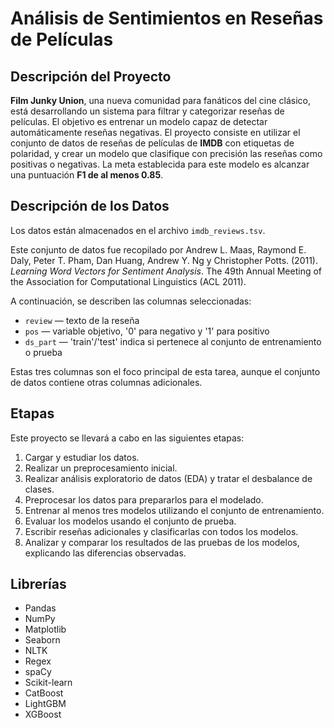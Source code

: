 # Análisis de Sentimientos en Reseñas de Películas

## Descripción del Proyecto

**Film Junky Union**, una nueva comunidad para fanáticos del cine clásico, está desarrollando un sistema para filtrar y categorizar reseñas de películas. El objetivo es entrenar un modelo capaz de detectar automáticamente reseñas negativas. El proyecto consiste en utilizar el conjunto de datos de reseñas de películas de **IMDB** con etiquetas de polaridad, y crear un modelo que clasifique con precisión las reseñas como positivas o negativas. La meta establecida para este modelo es alcanzar una puntuación **F1 de al menos 0.85**.

## Descripción de los Datos

Los datos están almacenados en el archivo `imdb_reviews.tsv`.

Este conjunto de datos fue recopilado por Andrew L. Maas, Raymond E. Daly, Peter T. Pham, Dan Huang, Andrew Y. Ng y Christopher Potts. (2011). *Learning Word Vectors for Sentiment Analysis*. The 49th Annual Meeting of the Association for Computational Linguistics (ACL 2011).

A continuación, se describen las columnas seleccionadas:

- `review` — texto de la reseña  
- `pos` — variable objetivo, '0' para negativo y '1' para positivo  
- `ds_part` — 'train'/'test' indica si pertenece al conjunto de entrenamiento o prueba  

Estas tres columnas son el foco principal de esta tarea, aunque el conjunto de datos contiene otras columnas adicionales.

## Etapas

Este proyecto se llevará a cabo en las siguientes etapas:

1. Cargar y estudiar los datos.  
2. Realizar un preprocesamiento inicial.  
3. Realizar análisis exploratorio de datos (EDA) y tratar el desbalance de clases.  
4. Preprocesar los datos para prepararlos para el modelado.  
5. Entrenar al menos tres modelos utilizando el conjunto de entrenamiento.  
6. Evaluar los modelos usando el conjunto de prueba.  
7. Escribir reseñas adicionales y clasificarlas con todos los modelos.  
8. Analizar y comparar los resultados de las pruebas de los modelos, explicando las diferencias observadas.

## Librerías

- Pandas
- NumPy
- Matplotlib
- Seaborn
- NLTK
- Regex
- spaCy
- Scikit-learn
- CatBoost
- LightGBM
- XGBoost